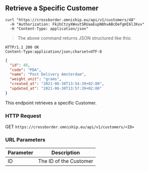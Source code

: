 ## Retrieve a Specific Customer

```shell
curl "https://crossborder.omniship.eu/api/v1/customers/48"
  -H "Authorization: FkihCtzyXWvutSRUaaEupN8hvABcDefgHI6lJKvv"
  -H "Content-Type: application/json"
```

> The above command returns JSON structured like this:

```
HTTP/1.1 200 OK
Content-Type:application/json;charset=UTF-8
```
```json
{
  "id": 48,
  "code": "PDA",
  "name": "Post Delivery Amsterdam",
  "weight_unit": "grams",
  "created_at": "2021-06-30T13:54:39+02:00",
  "updated_at": "2021-06-30T13:57:39+02:00"
}
```

This endpoint retrieves a specific Customer.

### HTTP Request

<span class="http-verb get">GET</span> `https://crossborder.omniship.eu/api/v1/customers/<ID>`

### URL Parameters

| Parameter | Description            |
|-----------|------------------------|
| ID        | The ID of the Customer |
